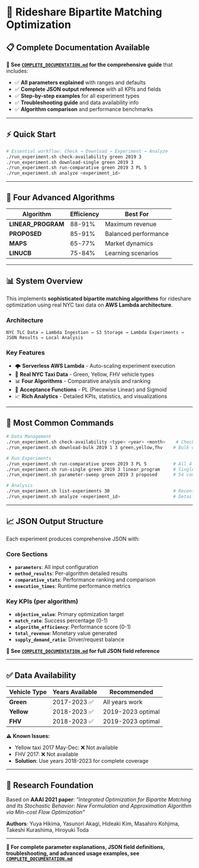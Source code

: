 # 🚀 Rideshare Bipartite Matching Optimization

## 📋 **Complete Documentation Available**

**📖 See [`COMPLETE_DOCUMENTATION.md`](./COMPLETE_DOCUMENTATION.md) for the comprehensive guide** that includes:

- ✅ **All parameters explained** with ranges and defaults
- ✅ **Complete JSON output reference** with all KPIs and fields  
- ✅ **Step-by-step examples** for all experiment types
- ✅ **Troubleshooting guide** and data availability info
- ✅ **Algorithm comparison** and performance benchmarks

---

## ⚡ **Quick Start**

```bash
# Essential workflow: Check → Download → Experiment → Analyze
./run_experiment.sh check-availability green 2019 3
./run_experiment.sh download-single green 2019 3  
./run_experiment.sh run-comparative green 2019 3 PL 5
./run_experiment.sh analyze <experiment_id>
```

---

## 🔬 **Four Advanced Algorithms**

| Algorithm | Efficiency | Best For |
|-----------|------------|----------|
| **LINEAR_PROGRAM** | 88-91% | Maximum revenue |
| **PROPOSED** | 85-91% | Balanced performance |
| **MAPS** | 65-77% | Market dynamics |
| **LINUCB** | 75-84% | Learning scenarios |

---

## 📊 **System Overview**

This implements **sophisticated bipartite matching algorithms** for rideshare optimization using real NYC taxi data on **AWS Lambda architecture**.

### **Architecture**
```
NYC TLC Data → Lambda Ingestion → S3 Storage → Lambda Experiments → JSON Results → Local Analysis
```

### **Key Features**
- 🌩️ **Serverless AWS Lambda** - Auto-scaling experiment execution
- 🚕 **Real NYC Taxi Data** - Green, Yellow, FHV vehicle types  
- 📊 **Four Algorithms** - Comparative analysis and ranking
- 🎯 **Acceptance Functions** - PL (Piecewise Linear) and Sigmoid
- 📈 **Rich Analytics** - Detailed KPIs, statistics, and visualizations

---

## 🎯 **Most Common Commands**

```bash
# Data Management
./run_experiment.sh check-availability <type> <year> <month>    # Check before download
./run_experiment.sh download-bulk 2019 1 3 green,yellow,fhv    # Bulk download

# Run Experiments  
./run_experiment.sh run-comparative green 2019 3 PL 5          # All 4 algorithms
./run_experiment.sh run-single green 2019 3 linear_program     # Single algorithm
./run_experiment.sh parameter-sweep green 2019 3 proposed      # 54 combinations

# Analysis
./run_experiment.sh list-experiments 30                        # Recent experiments
./run_experiment.sh analyze <experiment_id>                    # Detailed analysis
```

---

## 📈 **JSON Output Structure**

Each experiment produces comprehensive JSON with:

### **Core Sections**
- **`parameters`**: All input configuration
- **`method_results`**: Per-algorithm detailed results  
- **`comparative_stats`**: Performance ranking and comparison
- **`execution_times`**: Runtime performance metrics

### **Key KPIs** (per algorithm)
- **`objective_value`**: Primary optimization target
- **`match_rate`**: Success percentage (0-1)
- **`algorithm_efficiency`**: Performance score (0-1)  
- **`total_revenue`**: Monetary value generated
- **`supply_demand_ratio`**: Driver/request balance

**📖 See [`COMPLETE_DOCUMENTATION.md`](./COMPLETE_DOCUMENTATION.md) for full JSON field reference**

---

## ✅ **Data Availability**

| Vehicle Type | Years Available | Recommended |
|--------------|----------------|-------------|
| **Green** | 2017-2023 ✅ | All years work |
| **Yellow** | 2018-2023 ✅ | 2019-2023 optimal |
| **FHV** | 2018-2023 ✅ | 2019-2023 optimal |

**⚠️ Known Issues:**
- Yellow taxi 2017 May-Dec: ❌ Not available
- FHV 2017: ❌ Not available  
- **Solution**: Use years 2018-2023 for complete coverage

---

## 📝 **Research Foundation**

Based on **AAAI 2021 paper**:
*"Integrated Optimization for Bipartite Matching and Its Stochastic Behavior: New Formulation and Approximation Algorithm via Min-cost Flow Optimization"*

**Authors**: Yuya Hikima, Yasunori Akagi, Hideaki Kim, Masahiro Kohjima, Takeshi Kurashima, Hiroyuki Toda

---

**🎉 For complete parameter explanations, JSON field definitions, troubleshooting, and advanced usage examples, see [`COMPLETE_DOCUMENTATION.md`](./COMPLETE_DOCUMENTATION.md)**

